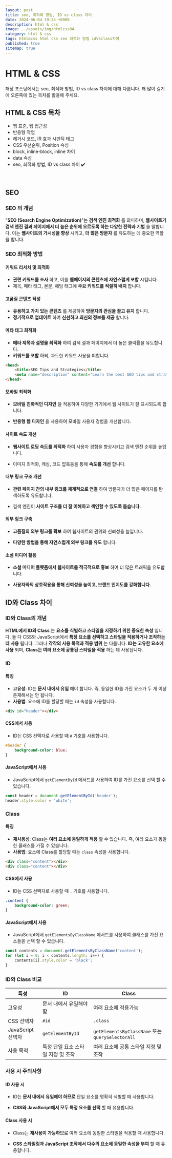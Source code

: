 ```yaml
---
layout: post
title: seo, 최적화 방법, ID vs class 차이
date: 2024-06-04 19:24 +0900
description: html & css
image: ../assets/img/htmlcss04
category: html & css
tags: html&css html css seo 최적화 방법 idVSclass차이
published: true
sitemap: true
---
```


# HTML & CSS
해당 포스팅에서는 seo, 최적화 방법, ID vs class 차이에 대해 다룹니다. 꽤 많이 길기에 오른쪽에 있는 목차를 활용해 주세요.<br />


## __HTML & CSS 목차__
* 웹 표준, 웹 접근성 <br/>
* 반응형 작업 <br/>
* 레거시 코드, IR 효과 시멘틱 태그<br/>
* CSS 우선순위, Position 속성<br/>
* block, inline-block, inline 차이 <br/>
* data 속성<br/>
* seo, 최적화 방법, ID vs class 차이 ✔️<br/>

<br/>

## __SEO__<br/>

### __SEO 의 개념__
"__SEO (Search Engine Optimization)__"는 __검색 엔진 최적화__ 를 의미하며, __웹사이트가 검색 엔진 결과 페이지에서 더 높은 순위에 오르도록 하는 다양한 전략과 기법__ 을 말합니다. 이는 __웹사이트의 가시성을 향상__ 시키고, __더 많은 방문자__ 를 유도하는 데 중요한 역할을 합니다.

### __SEO 최적화 방법__

#### __키워드 리서치 및 최적화__

* __관련 키워드를 조사__ 하고, 이를 __웹페이지의 콘텐츠에 자연스럽게 포함__ 시킵니다.<br/>
* 제목, 메타 태그, 본문, 헤딩 태그에 __주요 키워드를 적절히 배치__ 합니다.<br/>

#### __고품질 콘텐츠 작성__

* __유용하고 가치 있는 콘텐츠__ 를 제공하여 __방문자의 관심을 끌고 유지__ 합니다.<br/>
* __정기적으로 업데이트__ 하여 __신선하고 최신의 정보를 제공__ 합니다.<br/>

#### __메타 태그 최적화__

* __메타 제목과 설명을 최적화__ 하여 검색 결과 페이지에서 더 높은 클릭률을 유도합니다.<br/>
* __키워드를 포함__ 하되, 과도한 키워드 사용을 피합니다.<br/>

```html
<head>
    <title>SEO Tips and Strategies</title>
    <meta name="description" content="Learn the best SEO tips and strategies to improve your website's search engine ranking.">
</head>
```

#### __모바일 최적화__

* __모바일 친화적인 디자인__ 을 적용하여 다양한 기기에서 웹 사이트가 잘 표시되도록 합니다.<br/>

* __반응형 웹 디자인__ 을 사용하여 모바일 사용자 경험을 개선합니다.<br/>

#### __사이트 속도 개선__

* __웹사이트 로딩 속도를 최적화__ 하여 사용자 경험을 향상시키고 검색 엔진 순위를 높입니다.<br/>

* 이미지 최적화, 캐싱, 코드 압축등을 통해 __속도를 개선__ 합니다.<br/>

#### __내부 링크 구조 개선__

* __관련 페이지 간의 내부 링크를 체계적으로 연결__ 하여 방문자가 더 많은 페이지를 탐색하도록 유도합니다.<br/>

* 검색 엔진이 __사이트 구조를 더 잘 이해하고 색인할 수 있도록 돕습니다.__<br/>

#### __외부 링크 구축__

* __고품질의 외부 링크를 확보__ 하여 웹사이트의 권위와 신뢰성을 높입니다.<br/>

* __다양한 방법을 통해 자연스럽게 외부 링크를 유도__ 합니다.<br/>

#### __소셜 미디어 활용__

* __소셜 미디어 플랫폼에서 웹사이트를 적극적으로 홍보__ 하여 더 많은 트래픽을 유도합니다.<br/>

* __사용자와의 상호작용을 통해 신뢰성을 높이고, 브랜드 인지도를 강화합니다.__<br/>

## __ID와 Class 차이__<br/>

### __ID와 Class의 개념__
__HTML에서 ID와 Class__ 는 __요소를 식별하고 스타일을 지정하기 위한 중요한 속성__ 입니다. 둘 다 CSS와 JavaScript에서 __특정 요소를 선택하고 스타일을 적용하거나 조작하는 데 사용__ 됩니다. 그러나 __각각의 사용 목적과 적용 범위__ 는 다릅니다.
__ID는 고유한 요소에 사용__ 되며, __Class는 여러 요소에 공통된 스타일을 적용__ 하는 데 사용됩니다.

### __ID__

#### __특징__

* __고유성__: ID는 __문서 내에서 유일__ 해야 합니다. 즉, 동일한 ID를 가진 요소가 두 개 이상 존재해서는 안 됩니다.<br/>
* __사용법__: 요소에 ID를 할당할 때는 `id` 속성을 사용합니다.<br/>

```html
<div id="header"></div>
```

#### __CSS에서 사용__

* ID는 CSS 선택자로 사용할 때 `#` 기호를 사용합니다.<br/>

```css
#header {
    background-color: blue;
}
```

#### __JavaScript에서 사용__

* JavaScript에서 `getElementById` 메서드를 사용하여 ID를 가진 요소를 선택 할 수 있습니다.<br/>

```javascript
const header = document.getElementById('header');
header.style.color = 'white';
```

### __Class__

#### __특징__

* __재사용성__: Class는 __여러 요소에 동일하게 적용__ 할 수 있습니다. 즉, 여러 요소가 동일한 클래스를 가질 수 있습니다.<br/>
* __사용법__: 요소에 Class를 할당할 때는 `class` 속성을 사용합니다.<br/>

```html
<div class="content"></div>
<div class="content"></div>
```

#### __CSS에서 사용__

* ID는 CSS 선택자로 사용할 때 `.` 기호를 사용합니다.<br/>

```css
.content {
    background-color: green;
}
```

#### __JavaScript에서 사용__

* JavaScript에서 `getElementsByClassName` 메서드를 사용하여 클래스를 가진 요소들을 선택 할 수 있습니다.<br/>

```javascript
const contents = document.getElementsByClassName('content');
for (let i = 0; i < contents.length; i++) {
    contents[i].style.color = 'black';
}
```

### __ID와 Class 비교__

|특성|ID|Class|
|---|---|---|
|고유성|문서 내에서 유일해야 함|여러 요소에 적용가능|
|CSS 선택자| `#id` | `.class` |
|JavaScript 선택자| `getElementById` | `getElementsByClassName` 또는 `querySelectorAll` |
|사용 목적|특정 단일 요소 스타일 지정 및 조작|여러 요소에 공통 스타일 지정 및 조작|

### __사용 시 주의사항__

#### __ID 사용 시__

* ID는 __문서 내에서 유일해야 하므로__ 단일 요소를 명확히 식별할 때 사용합니다.

* __CSS와 JavaScript에서 모두 특정 요소를 선택__ 할 때 유용합니다.

#### __Class 사용 시__

* Class는 __재사용이 가능하므로__ 여러 요소에 동일한 스타일을 적용할 때 사용합니다.

* __CSS 스타일링과 JavaScript 조작에서 다수의 요소에 동일한 속성을 부여__ 할 때 유용합니다.
